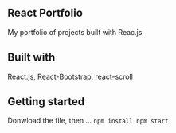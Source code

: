 ## React Portfolio
My portfolio of projects built with Reac.js

## Built with
React.js, React-Bootstrap, react-scroll

## Getting started

Donwload the file, then ...
``
npm install
npm start
``

